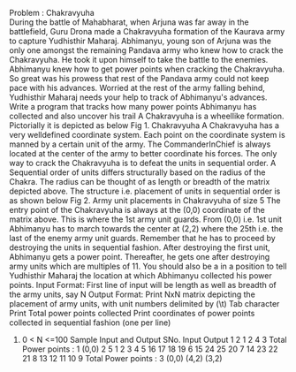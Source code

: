 Problem : Chakravyuha  
During the battle of Mahabharat, when Arjuna was far away in the battlefield, Guru Drona made a Chakravyuha formation
of the Kaurava army to capture Yudhisthir Maharaj. Abhimanyu, young son of Arjuna was the only one amongst the
remaining Pandava army who knew how to crack the Chakravyuha. He took it upon himself to take the battle to the
enemies.  
Abhimanyu knew how to get power points when cracking the Chakravyuha. So great was his prowess that rest of the
Pandava army could not keep pace with his advances. Worried at the rest of the army falling behind, Yudhisthir Maharaj
needs your help to track of Abhimanyu's advances. Write a program that tracks how many power points Abhimanyu has
collected and also uncover his trail
A Chakravyuha is a wheellike
formation. Pictorially it is depicted as below
Fig 1. Chakravyuha
A Chakravyuha has a very welldefined
coordinate
system. Each point on the coordinate
system is manned by a
certain unit of the army. The CommanderInChief
is always located at the center of the army to better coordinate
his
forces. The only way to crack the Chakravyuha is to defeat the units in sequential order.
A Sequential order of units differs structurally based on the radius of the Chakra. The radius can be thought of as
length or breadth of the matrix depicted above. The structure i.e. placement of units in sequential order is as shown
below
Fig 2. Army unit placements in Chakravyuha of size 5
The entry point of the Chakravyuha is always at the (0,0) coordinate
of the matrix above. This is where the 1st army
unit guards. From (0,0) i.e. 1st unit Abhimanyu has to march towards the center at (2,2) where the 25th i.e. the last
of the enemy army unit guards. Remember that he has to proceed by destroying the units in sequential fashion. After
destroying the first unit, Abhimanyu gets a power point. Thereafter, he gets one after destroying army units which are
multiples of 11. You should also be a in a position to tell Yudhisthir Maharaj the location at which Abhimanyu collected
his power points.
Input Format:
First line of input will be length as well as breadth of the army units, say N
Output Format:
Print NxN matrix depicting the placement of army units, with unit numbers delimited by (\t) Tab character
Print Total power points collected
Print coordinates of power points collected in sequential fashion (one per line)
1. 0 < N <=100
Sample Input and Output
SNo. Input Output
1 2
1 2
4 3
Total Power points : 1
(0,0)
2 5
1 2 3 4 5
16 17 18 19 6
15 24 25 20 7
14 23 22 21 8
13 12 11 10 9
Total Power points : 3
(0,0)
(4,2)
(3,2)

